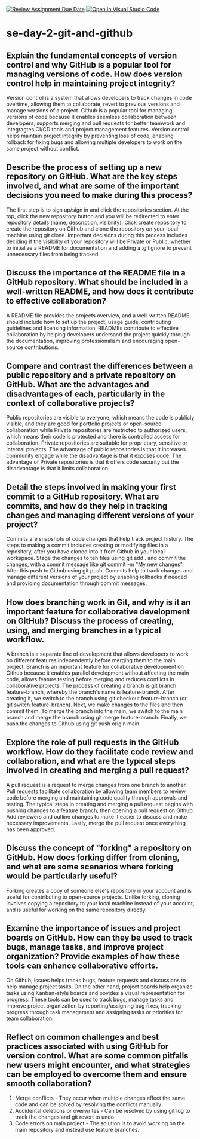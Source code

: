 [![Review Assignment Due Date](https://classroom.github.com/assets/deadline-readme-button-22041afd0340ce965d47ae6ef1cefeee28c7c493a6346c4f15d667ab976d596c.svg)](https://classroom.github.com/a/8wgCKhpZ)
[![Open in Visual Studio Code](https://classroom.github.com/assets/open-in-vscode-2e0aaae1b6195c2367325f4f02e2d04e9abb55f0b24a779b69b11b9e10269abc.svg)](https://classroom.github.com/online_ide?assignment_repo_id=18477077&assignment_repo_type=AssignmentRepo)
# se-day-2-git-and-github
## Explain the fundamental concepts of version control and why GitHub is a popular tool for managing versions of code. How does version control help in maintaining project integrity?

Version control is a system that allows developers to track changes in code overtime, allowing them to collaborate, revert to previous versions and manage versions of a project.
Github is a popular tool for managing versions of code because it enables seemless collaboration between developers, supports merging and oull requests for better teamwork and integragtes CI/CD tools and project management features.
Version control helps maintain project integrity by preventing loss of code, enabling rollback for fixing bugs and allowing multiple developers to work on the same project without conflict.

## Describe the process of setting up a new repository on GitHub. What are the key steps involved, and what are some of the important decisions you need to make during this process?

The first step is to sign up/sign in and click the repositories section. At the top, click the new repository button and you will be redirected to enter repository details (name, description, visibility). Click create repository to create the repository on Github and clone the repository on your local machine using git clone.
Important decisions during this process includes deciding if the visibility of your repository will be Private or Public, whether to initialize a README for documentation and adding a .gitignore to prevent unnecessary files from being tracked.

## Discuss the importance of the README file in a GitHub repository. What should be included in a well-written README, and how does it contribute to effective collaboration?

A README file provides the projects overview, and a well-written README should include how to set up the project, usage guide, contributing guidelines and licensing information.
READMEs contribute to effective collaboration by helping developers undersand the project quickly through the documentation, improving professionalism and encouraging open-source contributions.

## Compare and contrast the differences between a public repository and a private repository on GitHub. What are the advantages and disadvantages of each, particularly in the context of collaborative projects?

Public repositories are visible to everyone, which means the code is publicly visible, and they are good for portfolio projects or open-source collaboration while Private repositories are restricted to authorized users, which means their code is protected and there is controlled access for collaboration. Private repositories are suitable for proprietary, sensitive or internal projects.
The advantage of public repositories is that it increases community engage while the disadvantage is that it exposes code.
The advantage of Private repositories is that it offers code security but the disadvantage is that it limits collaboration.

## Detail the steps involved in making your first commit to a GitHub repository. What are commits, and how do they help in tracking changes and managing different versions of your project?

Commits are snapshots of code changes that help track project history. 
The steps to making a commit includes creating or modifying files in a repository, after you have cloned into it from Github in your local workspace. Stage the changes to teh files using git add . and commit the changes, with a commit message like git commit -m "My new changes". After this push to Github using git push.
Commits help to track changes and manage different versions of your project by enabling rollbacks if needed and providing documentation through commit messages.

## How does branching work in Git, and why is it an important feature for collaborative development on GitHub? Discuss the process of creating, using, and merging branches in a typical workflow.

A branch is a separate line of development that allows developers to work on different features independently before merging them to the main project. Branch is an important feature for collaborative development on Github because it enables parallel development without affecting the main code, allows feature testing before merging and reduces conflicts in collaborative projects.
The process of creating a branch is git branch feature-branch, whereby the branch's name is feature-branch. After creating it, we switch to the branch using git checkout feature-branch (or git switch feature-branch). Next, we make changes to the files and then commit them. To merge the branch into the main, we switch to the main branch and merge the branch using git merge feature-branch. Finally, we push the changes to Github using git push origin main.


## Explore the role of pull requests in the GitHub workflow. How do they facilitate code review and collaboration, and what are the typical steps involved in creating and merging a pull request?

A pull request is a request to merge changes from one branch to another. Pull requests facilitate collaboration by allowing team members to review code before merging and maintaining code quality through approvals and testing. The typical steps in creating and merging a pull request begins with pushing changes to a feature branch, then opening a pull request on Github. Add reviewers and outline changes to make it easier to discuss and make necessary improvements. Lastly, merge the pull request once everything has been approved.

## Discuss the concept of "forking" a repository on GitHub. How does forking differ from cloning, and what are some scenarios where forking would be particularly useful?

Forking creates a copy of someone else's repository in your account and is useful for contributing to open-source projects. Unlike forking, cloning involves copying a repository to your local machine instead of your account, and is useful for working on the same repository directly.

## Examine the importance of issues and project boards on GitHub. How can they be used to track bugs, manage tasks, and improve project organization? Provide examples of how these tools can enhance collaborative efforts.

On Github, issues helps tracks bugs, feature requests and discussions to help manage project tasks. On the other hand, project boards help organize tasks using Kanban-style boards and povides a visual representation for progress.
These tools can be used to track bugs, manage tasks and improve project organization by reporting/assigning bug fixes, tracking progress through task management and assigning tasks or priorities for team collaboration.

## Reflect on common challenges and best practices associated with using GitHub for version control. What are some common pitfalls new users might encounter, and what strategies can be employed to overcome them and ensure smooth collaboration?

1. Merge conflicts - They occur when multiple changes affect the same code and can be solved by resolving the conflicts manually.
2. Accidental deletions or overwrites - Can be resolved by using git log to track the changes and git revert to undo
3. Code errors on main project - The solution is to avoid working on the main repository and instead use feature branches.